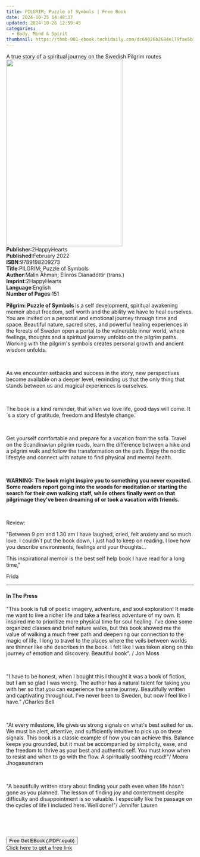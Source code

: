 ```yaml
---
title: PILGRIM; Puzzle of Symbols | Free Book
date: 2024-10-25 14:48:37
updated: 2024-10-26 12:59:45
categories:
  - Body, Mind & Spirit
thumbnail: https://thmb-001-ebook.techidaily.com/dc69026b2684e179fae5b145a0968548926a9feefc235c006bae44774e1f1224.jpg
---
```

<main id="book-container">
  <div class="flex flex-col">
    <div class="book-brief flex-1 py-6 px-4 sm:p-6 md:py-10 md:px-8">
      <!-- brief-->
      <div class="book-brief-main">
        A true story of a spiritual journey on the Swedish Pilgrim routes
      </div>
    </div>
    <div
      class="book-meta-info flex-1 grid gap-4 col-start-1 col-end-3 row-start-1 sm:mb-6 sm:grid-cols-4 lg:gap-6 lg:col-start-2 lg:row-end-6 lg:row-span-6 lg:mb-0"
    >
      <div
        class="book-meta-info-left place-content-center mt-4 p-4 text-sm leading-6 col-start-2 col-span-2 dark:text-slate-400"
      >
        <img
          class="w-full h-500 object-cover rounded-lg sm:h-255 sm:col-span-2 lg:col-span-full"
          src="https://img-001-ebook.techidaily.com/a2e54cbbbe98007085e35ab72ab16f5de63f7b9f07034274c97fb03468133d1a.jpg"
          alt=""
          width="312"
          height="500"
        />
      </div>
      <div
        class="book-meta-info-right mt-2 col-start-1 row-start-2 col-span-3 self-center"
      >
        <!-- meta data  -->
        <div class="flex flex-col px-4 md:px-8">
          <div class="flex-1">
            <strong>Publisher</strong>:<span class="px-2">2HappyHearts</span>
          </div>
          <div class="flex-1">
            <strong>Published</strong>:<span class="px-2">February 2022</span>
          </div>
          <div class="flex-1">
            <strong>ISBN</strong>:<span class="px-2">9789198209273</span>
          </div>
          <div class="flex-1">
            <strong>Title</strong>:<span class="px-2"
              >PILGRIM; Puzzle of Symbols</span
            >
          </div>
          <div class="flex-1">
            <strong>Author</strong>:<span class="px-2"
              >Malin Åhman; Elínrós Díanadóttir (trans.)</span
            >
          </div>
          <div class="flex-1">
            <strong>Imprint</strong>:<span class="px-2">2HappyHearts</span>
          </div>
          <div class="flex-1">
            <strong>Language</strong>:<span class="px-2">English</span>
          </div>
          <div class="flex-1">
            <strong>Number of Pages</strong>:<span class="px-2">151</span>
          </div>
        </div>
      </div>
    </div>
    <div class="book-description flex-1 py-6 px-4 sm:p-6 md:py-10 md:px-8">
      <div class="book-description-main">
        <div accordion-content="" id="description">
          <p>
            <strong>Pilgrim: Puzzle of Symbols&nbsp;</strong>is a self
            development, spiritual awakening memoir about freedom, self worth
            and the ability we have to heal ourselves. You are invited on a
            personal and emotional journey through time and space. Beautiful
            nature, sacred sites, and powerful healing experiences in the
            forests of Sweden open a portal to the vulnerable inner world, where
            feelings, thoughts and a spiritual journey unfolds on the pilgrim
            paths. Working with the pilgrim's symbols creates personal growth
            and ancient wisdom unfolds.
          </p>
          <p><br /></p>
          <p>
            As we encounter setbacks and success in the story, new perspectives
            become available on a deeper level, reminding us that the only thing
            that stands between us and magical experiences is ourselves.
          </p>
          <p><br /></p>
          <p>
            The book is a kind reminder, that when we love life, good days will
            come. It´s a story of gratitude, freedom and lifestyle change.
          </p>
          <p><br /></p>
          <p>
            Get yourself comfortable and prepare for a vacation from the sofa.
            Travel on the Scandinavian pilgrim roads, learn the difference
            between a hike and a pilgrim walk and follow the transformation on
            the path. Enjoy the nordic lifestyle and connect with nature to find
            physical and mental health.
          </p>
          <p><br /></p>
          <p>
            <strong
              >WARNING: The book might inspire you to something you never
              expected. Some readers report going into the woods for meditation
              or starting the search for their own walking staff, while others
              finally went on that pilgrimage they've been dreaming of or took a
              vacation with friends.</strong
            >
          </p>
          <p><br /></p>
          <p>Review:</p>
          <p>
            "Between 9 pm and 1.30 am I have laughed, cried, felt anxiety and so
            much love. I couldn´t put the book down, I just had to keep on
            reading. I love how you describe environments, feelings and your
            thoughts...
          </p>
          <p>
            This inspirational memoir is the best self help book I have read for
            a long time,"
          </p>
          <p>Frida</p>
        </div>
        <div class="accordion-fader"></div>
      </div>
    </div>
    <div class="book-excerpts flex-1 py-6 px-4 sm:p-6 md:py-10 md:px-8">
      <!-- excerpts-->
      <div class="book-excerpts-main">
        <hr />
        <h4 class="placeholder placeholder-heading">
          <span>In The Press</span>
        </h4>
        <p></p>
        <p>
          <span style="color: rgba(15, 17, 17, 1)"
            >"This book is full of poetic imagery, adventure, and soul
            exploration! It made me want to live a richer life and take a
            fearless adventure of my own. It inspired me to prioritize more
            physical time for soul healing. I've done some organized classes and
            brief nature walks, but this book showed me the value of walking a
            much freer path and deepening our connection to the magic of life. I
            long to travel to the places where the veils between worlds are
            thinner like she describes in the book. I felt like I was taken
            along on this journey of emotion and discovery. Beautiful book". /
            Jon Moss</span
          >
        </p>
        <p><br /></p>
        <p>
          <span style="color: rgba(15, 17, 17, 1)"
            >"I have to be honest, when I bought this I thought it was a book of
            fiction, but I am so glad I was wrong. The author has a natural
            talent for taking you with her so that you can experience the same
            journey. Beautifully written and captivating throughout. I've never
            been to Sweden, but now I feel like I have." /Charles Bell</span
          >
        </p>
        <p><br /></p>
        <p>
          <span style="color: rgba(15, 17, 17, 1)"
            >"At every milestone, life gives us strong signals on what's best
            suited for us. We must be alert, attentive, and sufficiently
            intuitive to pick up on these signals. This book is a classic
            example of how you can achieve this. Balance keeps you grounded, but
            it must be accompanied by simplicity, ease, and the freedom to
            thrive as your best and authentic self. You must know when to resist
            and when to go with the flow. A spiritually soothing read!"/ Meera
            Jhogasundram</span
          >
        </p>
        <p><br /></p>
        <p>
          <span style="color: rgba(15, 17, 17, 1)">"</span>A beautifully written
          story about finding your path even when life hasn't gone as you
          planned. The lesson of finding joy and contentment despite difficulty
          and disappointment is so valuable. I especially like the passage on
          the cycles of life I included here. Well done!"/ Jennifer Lauren
        </p>
        <p><br /></p>
        <p><br /></p>
        <p></p>
      </div>
    </div>
    <div
      class="book-about-author flex-1 py-6 px-4 sm:p-6 md:py-10 md:px-8"
    ></div>
    <div class="book-free-get flex-1 py-6 px-4 sm:p-6 md:py-10 md:px-8">
      <button
        id="btn-free-get"
        class="bg-blue-500 hover:bg-blue-700 text-white font-bold py-2 px-4 rounded"
      >
        Free Get EBook (.PDF/.epub)
      </button>
      <div id="countdown-display" class="px-2 text-lg mt-2"></div>
      <a
        id="free-link"
        class="hidden bg-blue-500 hover:bg-blue-700 text-white font-bold py-2 px-4 rounded"
        href="https://www.ebooks.com/en-us/book/211124901/pilgrim-puzzle-of-symbols/malin-hman/"
        target="_blank"
        >Click here to get a free link</a
      >
    </div>
    <script>
      let countdownTime = 0;
      let countdownInterval = null;
      document
        .getElementById('btn-free-get')
        .addEventListener('click', startCountdown);
      function startCountdown() {
        countdownTime = new Date().getTime() + 60000 * 3;
        countdownInterval = setInterval(updateCountdown, 1000);
        document.getElementById('btn-free-get').disabled = true;
        document
          .getElementById('btn-free-get')
          .classList.add('bg-gray-500', 'cursor-not-allowed');
      }
      function updateCountdown() {
        let currentTime = new Date().getTime();
        let timeLeft = countdownTime - currentTime;
        let secondsLeft = Math.floor(timeLeft / 1000);
        document.getElementById('countdown-display').innerHTML =
          `Remaining time: ${secondsLeft} seconds.`;
        if (secondsLeft <= 0) {
          clearInterval(countdownInterval);
          document.getElementById('btn-free-get').classList.add('hidden');
          document.getElementById('free-link').classList.remove('hidden');
          document.getElementById('countdown-display').innerHTML = '';
        }
      }
    </script>
  </div>
</main>
